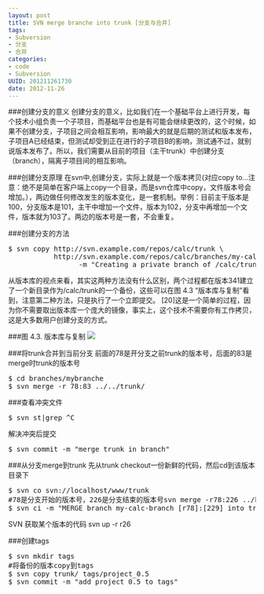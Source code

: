```yaml
---
layout: post
title: SVN merge branche into trunk [分支与合并]
tags: 
- Subversion
- 分支
- 合并
categories:
- code
- Subversion
UUID: 201211261730
date: 2012-11-26
---
```


###创建分支的意义
创建分支的意义，比如我们在一个基础平台上进行开发，每个技术小组负责一个子项目，而基础平台也是有可能会继续更改的，这个时候，如果不创建分支，子项目之间会相互影响，影响最大的就是后期的测试和版本发布，子项目A已经结束，但测试却受到正在进行的子项目B的影响，测试通不过，就别说版本发布了。所以，我们需要从目前的项目（主干trunk）中创建分支（branch），隔离子项目间的相互影响。

###创建分支原理
在svn中,创建分支，实际上就是一个版本拷贝(对应copy to...注意：绝不是简单在客户端上copy一个目录，而是svn仓库中copy，文件版本号会增加。），两边做任何修改发生的版本变化，是一套机制。举例：目前主干版本是100，分支版本是101，主干中增加一个文件，版本为102，分支中再增加一个文件，版本就为103了。两边的版本号是一套，不会重复。


###创建分支的方法
<pre>
$ svn copy http://svn.example.com/repos/calc/trunk \
           http://svn.example.com/repos/calc/branches/my-calc-branch \
                 -m "Creating a private branch of /calc/trunk."
</pre>
从版本库的视点来看，其实这两种方法没有什么区别，两个过程都在版本341建立了一个新目录作为/calc/trunk的一个备份，这些可以在图 4.3 “版本库与复制”看到，注意第二种方法，只是执行了一个立即提交。 [20]这是一个简单的过程，因为你不需要取出版本库一个庞大的镜像，事实上，这个技术不需要你有工作拷贝，这是大多数用户创建分支的方式。

###图 4.3. 版本库与复制
<img src="{{site.static_url}}/assets/images/svn-branch.png" />

###将trunk合并到当前分支
前面的78是开分支之前trunk的版本号，后面的83是merge时trunk的版本号
<pre id="bash">
$ cd branches/mybranche
$ svn merge -r 78:83 ../../trunk/
</pre>

###查看冲突文件
<pre id="bash">
$ svn st|grep ^C
</pre>
解决冲突后提交
<pre id="bash">
$ svn commit -m "merge trunk in branch"
</pre>

###从分支merge到trunk
先从trunk checkout一份新鲜的代码，然后cd到该版本目录下
<pre id="bash">
$ svn co svn://localhost/www/trunk
#78是分支开始的版本号，226是分支结束的版本号svn merge -r78:226 ../branches/my-calc-branch
$ svn ci -m "MERGE branch my-calc-branch [r78]:[229] into trunk"
</pre>

SVN 
获取某个版本的代码
svn up -r r26

###创建tags
<pre id="bash">
$ svn mkdir tags
#将备份的版本copy到tags
$ svn copy trunk/ tags/project_0.5
$ svn commit -m "add project_0.5 to tags"
</pre>



